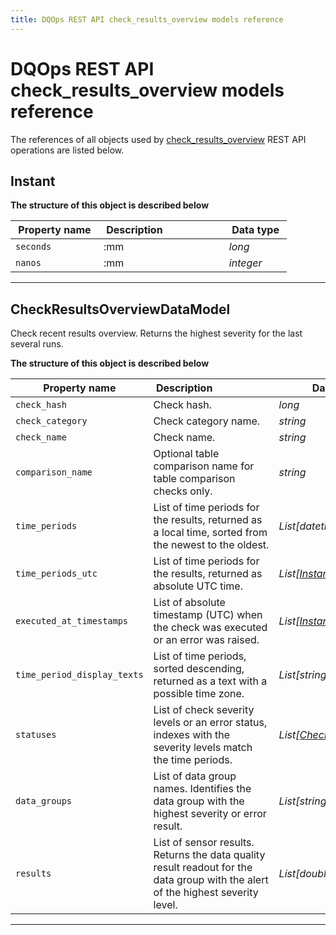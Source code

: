 ```yaml
---
title: DQOps REST API check_results_overview models reference
---
```

# DQOps REST API check_results_overview models reference
The references of all objects used by [check_results_overview](../operations/check_results_overview.md) REST API operations are listed below.


## Instant



**The structure of this object is described below**


|&nbsp;Property&nbsp;name&nbsp;|&nbsp;Description&nbsp;&nbsp;&nbsp;&nbsp;&nbsp;&nbsp;&nbsp;&nbsp;&nbsp;&nbsp;&nbsp;&nbsp;&nbsp;&nbsp;&nbsp;&nbsp;&nbsp;&nbsp;&nbsp;&nbsp;&nbsp;|&nbsp;Data&nbsp;type&nbsp;|
|---------------|---------------------------------|-----------|
|<span class="no-wrap-code">`seconds`</span>|:mm|*long*|
|<span class="no-wrap-code">`nanos`</span>|:mm|*integer*|


___

## CheckResultsOverviewDataModel
Check recent results overview. Returns the highest severity for the last several runs.


**The structure of this object is described below**


|&nbsp;Property&nbsp;name&nbsp;|&nbsp;Description&nbsp;&nbsp;&nbsp;&nbsp;&nbsp;&nbsp;&nbsp;&nbsp;&nbsp;&nbsp;&nbsp;&nbsp;&nbsp;&nbsp;&nbsp;&nbsp;&nbsp;&nbsp;&nbsp;&nbsp;&nbsp;|&nbsp;Data&nbsp;type&nbsp;|
|---------------|---------------------------------|-----------|
|<span class="no-wrap-code">`check_hash`</span>|Check hash.|*long*|
|<span class="no-wrap-code">`check_category`</span>|Check category name.|*string*|
|<span class="no-wrap-code">`check_name`</span>|Check name.|*string*|
|<span class="no-wrap-code">`comparison_name`</span>|Optional table comparison name for table comparison checks only.|*string*|
|<span class="no-wrap-code">`time_periods`</span>|List of time periods for the results, returned as a local time, sorted from the newest to the oldest.|*List[datetime]*|
|<span class="no-wrap-code">`time_periods_utc`</span>|List of time periods for the results, returned as absolute UTC time.|*List[[Instant](#instant)]*|
|<span class="no-wrap-code">`executed_at_timestamps`</span>|List of absolute timestamp (UTC) when the check was executed or an error was raised.|*List[[Instant](#instant)]*|
|<span class="no-wrap-code">`time_period_display_texts`</span>|List of time periods, sorted descending, returned as a text with a possible time zone.|*List[string]*|
|<span class="no-wrap-code">`statuses`</span>|List of check severity levels or an error status, indexes with the severity levels match the time periods.|*List[[CheckResultStatus](./common.md#checkresultstatus)]*|
|<span class="no-wrap-code">`data_groups`</span>|List of data group names. Identifies the data group with the highest severity or error result.|*List[string]*|
|<span class="no-wrap-code">`results`</span>|List of sensor results. Returns the data quality result readout for the data group with the alert of the highest severity level.|*List[double]*|


___

